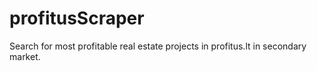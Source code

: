 # profitusScraper
Search for most profitable real estate projects in profitus.lt in secondary market.
